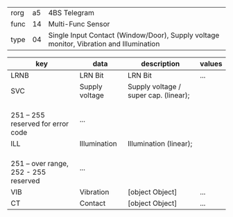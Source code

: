 
|    |   |   |
| -- | - | - |
| rorg | a5 | 4BS Telegram |
| func | 14 | Multi-Func Sensor |
| type | 04 | Single Input Contact (Window/Door), Supply voltage monitor, Vibration and Illumination |

| key | data | description | values |
| --- | --- | --- | --- |
  | LRNB | LRN Bit | LRN Bit | ... | 
| SVC | Supply voltage | Supply voltage / super cap. (linear);
                <br/>251 – 255 reserved for error code | ... | 
| ILL | Illumination | Illumination (linear);
                <br/>251 – over range, 252 - 255 reserved | ... | 
| VIB | Vibration | [object Object] | ... | 
| CT | Contact | [object Object] | ... | 

  